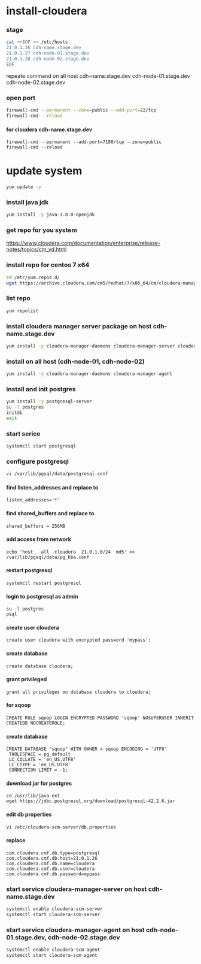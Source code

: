 # install-cloudera





### stage
```bash
cat <<EOF >> /etc/hosts
21.0.1.26 cdh-name.stage.dev
21.0.1.27 cdh-node-01.stage.dev
21.0.1.28 cdh-node-02.stage.dev
EOF
```
repeate command on all host 
cdh-name.stage.dev
cdh-node-01.stage.dev
cdh-node-02.stage.dev


### open port
```bash
firewall-cmd --permanent --zone=public --add-port=22/tcp
firewall-cmd --reload
```
#### for cloudera cdh-name.stage.dev
```
firewall-cmd --permanent --add-port=7180/tcp --zone=public
firewall-cmd --reload
```



# update system
```bash
yum update -y
```
### install java jdk
```bash
yum install -y java-1.8.0-openjdk
```

### get repo for you system
https://www.cloudera.com/documentation/enterprise/release-notes/topics/cm_vd.html


### install repo for centos 7 x64
```bash
cd /etc/yum.repos.d/
wget https://archive.cloudera.com/cm5/redhat/7/x86_64/cm/cloudera-manager.repo
```

### list repo
```bash
yum repolist
```

### install cloudera manager server package on host cdh-name.stage.dev 
```bash
yum install -y cloudera-manager-daemons cloudera-manager-server cloudera-manager-agent
```

### install on all host (cdh-node-01, cdh-node-02) 
```bash
yum install -y cloudera-manager-daemons cloudera-manager-agent
```



### install and init postgres
```bash
yum install -y postgresql-server
su -l postgres 
initdb
exit
```

### start serice 
```bash
systemctl start postgresql
```

### configure postgresql
```bash
vi /var/lib/pgsql/data/postgresql.conf
```

#### find listen_addresses and replace to
```
listen_addresses='*'
```

#### find shared_buffers  and replace to
```
shared_buffers = 256MB
```

#### add access from network
```
echo 'host   all  cloudera  21.0.1.0/24  md5' >> /var/lib/pgsql/data/pg_hba.conf
```

#### restart postgresql
```
systemctl restart postgresql
```

#### login to postgresql as admin
```
su -l postgres
psql
```

#### create user cloudera
```
create user cloudera with encrypted password 'mypass';
```
#### create database 
```
create database cloudera;
```

#### grant privileged 
```
grant all privileges on database cloudera to cloudera;
```


#### for sqoop
```
CREATE ROLE sqoop LOGIN ENCRYPTED PASSWORD 'sqoop' NOSUPERUSER INHERIT CREATEDB NOCREATEROLE;
```
#### create database
```
CREATE DATABASE "sqoop" WITH OWNER = sqoop ENCODING = 'UTF8'
 TABLESPACE = pg_default
 LC_COLLATE = 'en_US.UTF8'
 LC_CTYPE = 'en_US.UTF8'
 CONNECTION LIMIT = -1;
```

#### download jar for postgres
```
cd /usr/lib/java-ext
wget https://jdbc.postgresql.org/download/postgresql-42.2.6.jar
```

#### edit db properties 
```
vi /etc/cloudera-scm-server/db.properties
```


#### replace
```
com.cloudera.cmf.db.type=postgresql
com.cloudera.cmf.db.host=21.0.1.26
com.cloudera.cmf.db.name=cloudera
com.cloudera.cmf.db.user=cloudera
com.cloudera.cmf.db.password=mypass
```















### start service cloudera-manager-server on host cdh-name.stage.dev
```bash
systemctl enable cloudera-scm-server 
systemctl start cloudera-scm-server
```

### start service cloudera-manager-agent on host cdh-node-01.stage.dev, cdh-node-02.stage.dev
```bash
systemctl enable cloudera-scm-agent
systemctl start cloudera-scm-agent
```





